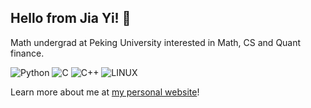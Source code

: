 ## Hello from Jia Yi! 👋

Math undergrad at Peking University interested in Math, CS and Quant finance.

![Python](https://img.shields.io/badge/-Python-3776AB?style=flat-square&logo=Python&logoColor=fff)
![C](https://img.shields.io/badge/-C-A8B9CC?style=flat-square&logo=C&logoColor=fff) 
![C++](https://img.shields.io/badge/-C++-00599C?style=flat-square&logo=C%2B%2B&logoColor=fff)
![LINUX](https://img.shields.io/badge/Linux-FCC624?style=flat&logo=linux&logoColor=black)

Learn more about me at [my personal website](https://pkuyijia.github.io)!

